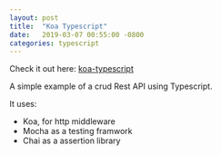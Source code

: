 ```yaml
---
layout: post
title:  "Koa Typescript"
date:   2019-03-07 00:55:00 -0800
categories: typescript
---
```

Check it out here:  [koa-typescript][koa-typescript]

A simple example of a crud Rest API using Typescript. 

It uses:
* Koa, for http middleware 
* Mocha as a testing framwork 
* Chai as a assertion library



[koa-typescript]: https://github.com/guckin/typescript-koa

